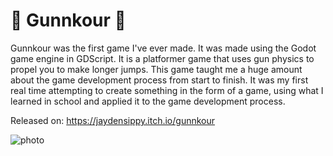 # 🔫 Gunnkour 🔫

Gunnkour was the first game I've ever made. It was made using the Godot game engine in GDScript. It is a platformer game that uses gun physics to propel you to make longer jumps. This game taught me a huge amount about the game development process from start to finish. It was my first real time attempting to create something in the form of a game, using what I learned in school and applied it to the game development process. 

Released on: https://jaydensippy.itch.io/gunnkour

![photo](https://jaydensipe.github.io/images/gunnkourpic.webp)
